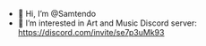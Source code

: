 - 👋 Hi, I’m @Samtendo
- 👀 I’m interested in Art and Music
Discord server: https://discord.com/invite/se7p3uMk93
